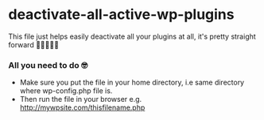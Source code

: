 # deactivate-all-active-wp-plugins
This file just helps easily deactivate all your plugins at all, it's pretty straight forward 💆🏽‍♂💅🏼
### All you need to do 🤓
- Make sure you put the file in your home directory, i.e same directory where wp-config.php file is.
- Then run the file in your browser e.g. http://mywpsite.com/thisfilename.php
